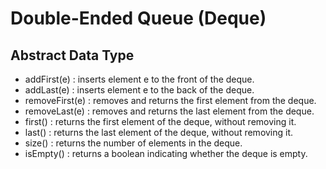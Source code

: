 # Double-Ended Queue (Deque)

## Abstract Data Type

- addFirst(e) : inserts element e to the front of the deque.
- addLast(e) : inserts element e to the back of the deque.
- removeFirst(e) : removes and returns the first element from the deque.
- removeLast(e) : removes and returns the last element from the deque.
- first() : returns the first element of the deque, without removing it.
- last() : returns the last element of the deque, without removing it.
- size() : returns the number of elements in the deque.
- isEmpty() : returns a boolean indicating whether the deque is empty.
